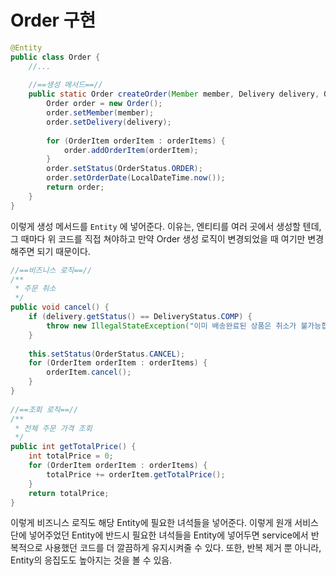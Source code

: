 # Order 구현

```java
@Entity
public class Order {  
    //...
    
    //==생성 메서드==//  
    public static Order createOrder(Member member, Delivery delivery, OrderItem… orderItems) {  
        Order order = new Order();  
        order.setMember(member);  
        order.setDelivery(delivery);  
  
        for (OrderItem orderItem : orderItems) {  
            order.addOrderItem(orderItem);  
        }  
        order.setStatus(OrderStatus.ORDER);  
        order.setOrderDate(LocalDateTime.now());  
        return order;  
    }
}
```

이렇게 생성 메서드를 `Entity` 에 넣어준다.
이유는, 엔티티를 여러 곳에서 생성할 텐데, 그 때마다 위 코드를 직접 쳐야하고 만약 Order 생성 로직이 변경되었을 때 여기만 변경해주면 되기 때문이다.

```java
//==비즈니스 로직==//  
/**  
 * 주문 취소  
 */  
public void cancel() {  
    if (delivery.getStatus() == DeliveryStatus.COMP) {  
        throw new IllegalStateException("이미 배송완료된 상품은 취소가 불가능합니다.");  
    }  
  
    this.setStatus(OrderStatus.CANCEL);  
    for (OrderItem orderItem : orderItems) {  
        orderItem.cancel();  
    }  
}  
  
//==조회 로직==//   
/**  
 * 전체 주문 가격 조회  
 */  
public int getTotalPrice() {  
    int totalPrice = 0;  
    for (OrderItem orderItem : orderItems) {  
        totalPrice += orderItem.getTotalPrice();  
    }  
    return totalPrice;  
}
```

이렇게 비즈니스 로직도 해당 Entity에 필요한 녀석들을 넣어준다.
이렇게 원개 서비스 단에 넣어주었던 Entity에 반드시 필요한 녀석들을 Entity에 넣어두면 service에서 반복적으로 사용했던 코드를 더 깔끔하게 유지시켜줄 수 있다.
또한, 반복 제거 뿐 아니라, Entity의 응집도도 높아지는 것을 볼 수 있음.
